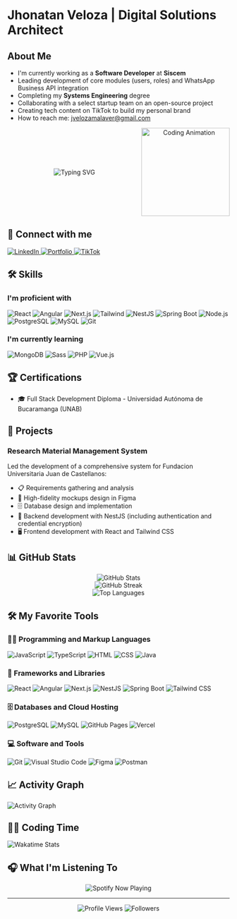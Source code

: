 # Jhonatan Veloza | Digital Solutions Architect

## About Me

- I'm currently working as a **Software Developer** at **Siscem**
- Leading development of core modules (users, roles) and WhatsApp Business API integration
- Completing my **Systems Engineering** degree
- Collaborating with a select startup team on an open-source project
- Creating tech content on TikTok to build my personal brand
- How to reach me: [jvelozamalaver@gmail.com](mailto:jvelozamalaver@gmail.com)

<div align="center" style="display: flex; align-items: center; justify-content: center; flex-wrap: wrap;">
  <div style="flex: 1; min-width: 300px;">
    <img src="https://readme-typing-svg.herokuapp.com?font=DS-Digital&weight=700&size=30&pause=1000&color=00FF00&center=true&vCenter=true&random=false&width=500&height=100&lines=Full+Stack+Developer;Systems+Engineering+Student;Open+Source+Contributor;Building+Digital+Solutions" alt="Typing SVG" />
  </div>
  <div style="flex: 0 0 auto;">
    <img src="https://media4.giphy.com/media/v1.Y2lkPTc5MGI3NjExNndzN3g3Z2FmN3M1Nm1zcGJrNGJvZHRraWZlY21lbjRtbWx4OGo1YiZlcD12MV9pbnRlcm5hbF9naWZfYnlfaWQmY3Q9Zw/7vdlbr6lcVAmGK7lhB/giphy.gif" width="200" alt="Coding Animation" />
  </div>
</div>

## 🔗 Connect with me

<p align="left">
  <a href="https://www.linkedin.com/in/jhonatanveloza" target="_blank">
    <img src="https://img.shields.io/badge/LinkedIn-0077B5?style=for-the-badge&logo=linkedin&logoColor=white" alt="LinkedIn"/>
  </a>
  <!-- Portfolio link placeholder -->
  <a href="#" target="_blank">
    <img src="https://img.shields.io/badge/Portfolio-FF5722?style=for-the-badge&logo=todoist&logoColor=white" alt="Portfolio"/>
  </a>
  <a href="https://tiktok.com/@your_username" target="_blank">
    <img src="https://img.shields.io/badge/TikTok-000000?style=for-the-badge&logo=tiktok&logoColor=white" alt="TikTok"/>
  </a>
</p>

## 🛠️ Skills

<h3>I'm proficient with</h3>
<p align="left">
  <img src="https://img.shields.io/badge/React-20232A?style=for-the-badge&logo=react&logoColor=61DAFB" alt="React"/>
  <img src="https://img.shields.io/badge/Angular-DD0031?style=for-the-badge&logo=angular&logoColor=white" alt="Angular"/>
  <img src="https://img.shields.io/badge/Next.js-000000?style=for-the-badge&logo=next.js&logoColor=white" alt="Next.js"/>
  <img src="https://img.shields.io/badge/Tailwind_CSS-38B2AC?style=for-the-badge&logo=tailwind-css&logoColor=white" alt="Tailwind"/>
  <img src="https://img.shields.io/badge/NestJS-E0234E?style=for-the-badge&logo=nestjs&logoColor=white" alt="NestJS"/>
  <img src="https://img.shields.io/badge/Spring_Boot-6DB33F?style=for-the-badge&logo=spring-boot&logoColor=white" alt="Spring Boot"/>
  <img src="https://img.shields.io/badge/Node.js-339933?style=for-the-badge&logo=nodedotjs&logoColor=white" alt="Node.js"/>
  <img src="https://img.shields.io/badge/PostgreSQL-316192?style=for-the-badge&logo=postgresql&logoColor=white" alt="PostgreSQL"/>
  <img src="https://img.shields.io/badge/MySQL-005C84?style=for-the-badge&logo=mysql&logoColor=white" alt="MySQL"/>
  <img src="https://img.shields.io/badge/GIT-E44C30?style=for-the-badge&logo=git&logoColor=white" alt="Git"/>
</p>

<h3>I'm currently learning</h3>
<p align="left">
  <img src="https://img.shields.io/badge/MongoDB-4EA94B?style=for-the-badge&logo=mongodb&logoColor=white" alt="MongoDB"/>
  <img src="https://img.shields.io/badge/Sass-CC6699?style=for-the-badge&logo=sass&logoColor=white" alt="Sass"/>
  <img src="https://img.shields.io/badge/PHP-777BB4?style=for-the-badge&logo=php&logoColor=white" alt="PHP"/>
  <img src="https://img.shields.io/badge/Vue.js-35495E?style=for-the-badge&logo=vuedotjs&logoColor=4FC08D" alt="Vue.js"/>
</p>

## 🏆 Certifications
- 🎓 Full Stack Development Diploma - Universidad Autónoma de Bucaramanga (UNAB)

## 🚀 Projects

### Research Material Management System
Led the development of a comprehensive system for Fundacion Universitaria Juan de Castellanos:
- 📋 Requirements gathering and analysis
- 🎨 High-fidelity mockups design in Figma
- 🗄️ Database design and implementation
- 🔐 Backend development with NestJS (including authentication and credential encryption)
- 🖥️ Frontend development with React and Tailwind CSS

<!-- More projects can be added here -->

## 📊 GitHub Stats

<div align="center">
  <img src="https://github-readme-stats.vercel.app/api?username=YOUR_GITHUB_USERNAME&show_icons=true&theme=tokyonight" alt="GitHub Stats" />
</div>

<div align="center">
  <img src="https://github-readme-streak-stats.herokuapp.com/?user=YOUR_GITHUB_USERNAME&theme=tokyonight" alt="GitHub Streak" />
</div>

<div align="center">
  <img src="https://github-readme-stats.vercel.app/api/top-langs/?username=YOUR_GITHUB_USERNAME&layout=compact&theme=tokyonight" alt="Top Languages" />
</div>

## 🛠️ My Favorite Tools

<h3>👨‍💻 Programming and Markup Languages</h3>
<p>
  <img alt="JavaScript" src="https://img.shields.io/badge/JavaScript-F7DF1E.svg?logo=javascript&logoColor=black">
  <img alt="TypeScript" src="https://img.shields.io/badge/TypeScript-007ACC.svg?logo=typescript&logoColor=white">
  <img alt="HTML" src="https://img.shields.io/badge/HTML-E34F26.svg?logo=html5&logoColor=white">
  <img alt="CSS" src="https://img.shields.io/badge/CSS-1572B6.svg?logo=css3&logoColor=white">
  <img alt="Java" src="https://img.shields.io/badge/Java-007396.svg?logo=java&logoColor=white">
</p>

<h3>🧰 Frameworks and Libraries</h3>
<p>
  <img alt="React" src="https://img.shields.io/badge/React-20232a.svg?logo=react&logoColor=%2361DAFB">
  <img alt="Angular" src="https://img.shields.io/badge/Angular-DD0031.svg?logo=angular&logoColor=white">
  <img alt="Next.js" src="https://img.shields.io/badge/Next.js-000000.svg?logo=nextdotjs&logoColor=white">
  <img alt="NestJS" src="https://img.shields.io/badge/NestJS-E0234E.svg?logo=nestjs&logoColor=white">
  <img alt="Spring Boot" src="https://img.shields.io/badge/Spring%20Boot-6DB33F.svg?logo=spring-boot&logoColor=white">
  <img alt="Tailwind CSS" src="https://img.shields.io/badge/Tailwind%20CSS-38B2AC.svg?logo=tailwind-css&logoColor=white">
</p>

<h3>🗄️ Databases and Cloud Hosting</h3>
<p>
  <img alt="PostgreSQL" src="https://img.shields.io/badge/PostgreSQL-316192.svg?logo=postgresql&logoColor=white">
  <img alt="MySQL" src="https://img.shields.io/badge/MySQL-00f.svg?logo=mysql&logoColor=white">
  <img alt="GitHub Pages" src="https://img.shields.io/badge/GitHub%20Pages-327FC7.svg?logo=github&logoColor=white">
  <img alt="Vercel" src="https://img.shields.io/badge/Vercel-000000.svg?logo=vercel&logoColor=white">
</p>

<h3>💻 Software and Tools</h3>
<p>
  <img alt="Git" src="https://img.shields.io/badge/Git-F05033.svg?logo=git&logoColor=white">
  <img alt="Visual Studio Code" src="https://img.shields.io/badge/Visual%20Studio%20Code-0078d7.svg?logo=visual-studio-code&logoColor=white">
  <img alt="Figma" src="https://img.shields.io/badge/Figma-F24E1E.svg?logo=figma&logoColor=white">
  <img alt="Postman" src="https://img.shields.io/badge/Postman-FF6C37?logo=postman&logoColor=white">
</p>

## 📈 Activity Graph
<img alt="Activity Graph" src="https://github-readme-activity-graph.vercel.app/graph?username=YOUR_GITHUB_USERNAME&theme=tokyo-night" />

## 👨‍💻 Coding Time
<img src="https://github-readme-stats.vercel.app/api/wakatime?username=YOUR_WAKATIME_USERNAME&theme=tokyonight" alt="Wakatime Stats" />

## 🎧 What I'm Listening To

<div align="center">
  <img src="https://spotify-github-profile.vercel.app/api/view?uid=YOUR_SPOTIFY_ID&cover_image=true&theme=novatorem" alt="Spotify Now Playing" />
</div>

---

<div align="center">
  <img src="https://komarev.com/ghpvc/?username=YOUR_GITHUB_USERNAME&color=blueviolet" alt="Profile Views" />
  <img src="https://img.shields.io/github/followers/YOUR_GITHUB_USERNAME?label=Followers&style=social" alt="Followers" />
</div>

